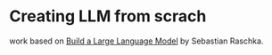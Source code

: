 # Creating LLM from scrach
work based on [Build a Large Language Model](https://www.amazon.com/Build-Large-Language-Model-Scratch/dp/1633437167) by Sebastian Raschka.